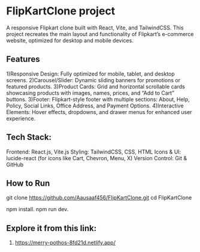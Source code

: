 # FlipKartClone project
A responsive Flipkart clone built with React, Vite, and TailwindCSS. This project recreates the main layout and functionality of Flipkart’s e-commerce website, optimized for desktop and mobile devices.

## Features
1)Responsive Design: Fully optimized for mobile, tablet, and desktop screens.
2)Carousel/Slider: Dynamic sliding banners for promotions or featured products.
3)Product Cards: Grid and horizontal scrollable cards showcasing products with images, names, prices, and “Add to Cart” buttons.
3)Footer: Flipkart-style footer with multiple sections: About, Help, Policy, Social Links, Office Address, and Payment Options.
4)Interactive Elements: Hover effects, dropdowns, and drawer menus for enhanced user experience.

## Tech Stack:
Frontend: React.js, Vite.js
Styling: TailwindCSS, CSS, HTML
Icons & UI: lucide-react (for icons like Cart, Chevron, Menu, X)
Version Control: Git & GitHub

## How to Run
git clone https://github.com/Aausaaf456/FlipKartClone.git
cd FlipKartClone

npm install.
npm run dev.

## Explore it from this link:
   1) https://merry-pothos-8fd21d.netlify.app/
